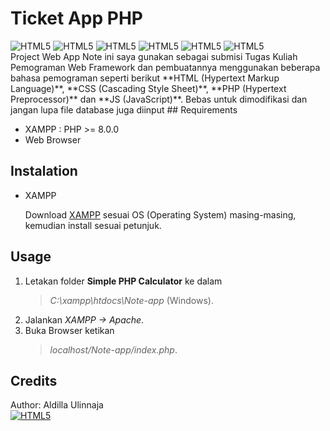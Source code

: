 # Ticket App PHP

<img alt="HTML5" src="https://img.shields.io/badge/PHP-777BB4?style=for-the-badge&logo=php&logoColor=white"/>
<img alt="HTML5" src="https://img.shields.io/badge/HTML5-E34F26?style=for-the-badge&logo=html5&logoColor=white"/>
<img alt="HTML5" src="https://img.shields.io/badge/CSS3-1572B6?style=for-the-badge&logo=css3&logoColor=white"/>
<img alt="HTML5" src="https://img.shields.io/badge/JavaScript-323330?style=for-the-badge&logo=javascript&logoColor=F7DF1E"/>
<img alt="HTML5" src="https://img.shields.io/badge/MySQL-005C84?style=for-the-badge&logo=mysql&logoColor=white"/>
<img alt="HTML5" src="https://img.shields.io/badge/Tailwind_CSS-38B2AC?style=for-the-badge&logo=tailwind-css&logoColor=white"/>



<br/>
Project Web App Note ini saya gunakan sebagai submisi Tugas Kuliah Pemograman Web Framework dan pembuatannya menggunakan beberapa bahasa pemograman seperti berikut **HTML (Hypertext Markup Language)**, **CSS (Cascading Style Sheet)**, **PHP (Hypertext Preprocessor)** dan **JS (JavaScript)**. Bebas untuk dimodifikasi dan jangan lupa file database juga diinput
## Requirements

- XAMPP : PHP >= 8.0.0
- Web Browser

## Instalation

- XAMPP

  Download [XAMPP](https://www.apachefriends.org/download.html) sesuai OS (Operating System) masing-masing, kemudian install sesuai petunjuk.

## Usage

1. Letakan folder **Simple PHP Calculator** ke dalam
   > _C:\xampp\htdocs\Note-app_ (Windows).
2. Jalankan _XAMPP -> Apache_.
3. Buka Browser ketikan
   > _localhost/Note-app/index.php_.
## Credits

Author: Aldilla Ulinnaja<br/>
<a href="https://www.linkedin.com/in/ulinnaja-aldi"><img alt="HTML5" src="https://img.shields.io/badge/LinkedIn-0077B5?style=for-the-badge&logo=linkedin&logoColor=white"/></a>